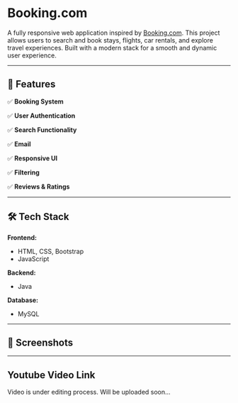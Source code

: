 # Booking.com 

A fully responsive web application inspired by [Booking.com](https://www.booking.com). This project allows users to search and book stays, flights, car rentals, and explore travel experiences. Built with a modern stack for a smooth and dynamic user experience.

---

## 🚀 Features

✅ **Booking System**

✅ **User Authentication**

✅ **Search Functionality**

✅ **Email**

✅ **Responsive UI**

✅ **Filtering**

✅ **Reviews & Ratings**

---

## 🛠️ Tech Stack

**Frontend:**
- HTML, CSS, Bootstrap
- JavaScript 

**Backend:**
- Java 

**Database:**
- MySQL

---

## 📸 Screenshots




---

## Youtube Video Link

Video is under editing process. Will be uploaded soon...

